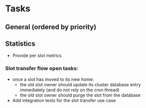 # Tasks

## General (ordered by priority)


## Statistics

- Provide per slot metrics

### Slot transfer flow open tasks:

- once a slot has moved to its new home:
    - the old slot owner should update its cluster database entry immediately (and do not rely on the cron thread)
    - the old slot owner should purge the slot from the database
- Add integration tests for the slot transfer use case
